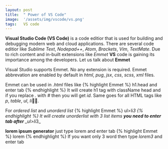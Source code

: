 ```yaml
---
layout: post
title:  " Power of VS Code"
image:  '/assets/img/vscode/vs.png'
tags:   VS code
---
```


**Visual Studio Code (VS Code)** is a code editior that is used for building and debugging modern web and cloud applications. 
There are several code editior like _Sublime Text_, _Nodepad++_, _Atom_, _Brackets_, _Vim_, _TextMate_. Due to rich content and in-built extensions like _Emmet_ **VS** code is gaining its importance among the developers. 
Let us talk about **Emmet** 

Visual Studio supports Emmet. No any extension is required. Emmet abbrevation are enabled by default in _html_, _pug_, _jsx_, _css_, _scss_, _xml_ files. 

Emmet can be used in _.html_ files like 
{% highlight Emmet %}
h1.head and enter tab
{% endhighlight %}
It will create h1 tag with className head and if you replace _._ with _#_ then you will get _id_. Same goes for all HTML tags like _p_, _table_, _ul_, _li_🤨🔥.

For _ordered list_ and _unorderd list_ 
{% highlight Emmet %}
ul>li*3 
{% endhighlight %}
It will create unorderlist with _3_ list items **you need to enter tab after** _ul>li*3_

**lorem ipsum generator**
just type lorem and enter tab
{% highlight Emmet %}
lorem
{% endhighlight %}
If you want only 3 word then type _lorem3_ and enter tab

<!-- {% highlight Emmet %}
ul.emoji>lorem3.item*4
{% endhighlight %}
will output as
![]({{site.baseurl}}/assets/img/vscode/img.PNG)

{% highlight Emmet %}
div+p+h1
{% endhighlight %}
will output as
![]({{site.baseurl}}/assets/img/vscode/div.PNG)

{% highlight Emmet %}
a{click me}
{% endhighlight %}

will output as
![]({{site.baseurl}}/assets/img/vscode/clickme.PNG) -->





